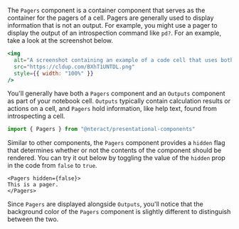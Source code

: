 The `Pagers` component is a container component that serves as the container for the pagers of a cell. Pagers are generally used to display information that is not an output. For example, you might use a pager to display the output of an introspection command like `pd?`. For an example, take a look at the screenshot below.

```jsx noeditor
<img
  alt="A screenshot containing an example of a code cell that uses both outputs and pagers."
  src="https://cldup.com/BXhT1UNTDL.png"
  style={{ width: "100%" }}
/>
```

You'll generally have both a `Pagers` component and an `Outputs` component as part of your notebook cell. `Outputs` typically contain calculation results or actions on a cell, and `Pagers` hold information, like help text, found from introspecting a cell.

```jsx static
import { Pagers } from "@nteract/presentational-components"
```

Similar to other components, the `Pagers`  component provides a `hidden` flag that determines whether or not the contents of the component should be rendered. You can try it out below by toggling the value of the `hidden` prop in the code from `false` to `true`.

```
<Pagers hidden={false}>
This is a pager.
</Pagers>
```

Since `Pagers` are displayed alongside `Outputs`, you'll notice that the background color of the `Pagers` component is slightly different to distinguish between the two.
